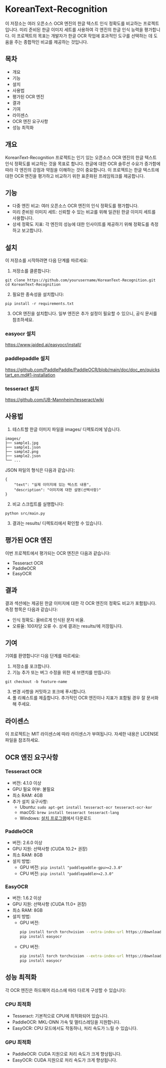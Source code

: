 # KoreanText-Recognition
이 저장소는 여러 오픈소스 OCR 엔진의 한글 텍스트 인식 정확도를 비교하는 프로젝트입니다. 미리 준비된 한글 이미지 세트를 사용하여 각 엔진의 한글 인식 능력을 평가합니다. 이 프로젝트의 목표는 개발자가 한글 OCR 작업에 효과적인 도구를 선택하는 데 도움을 주는 종합적인 비교를 제공하는 것입니다.

## 목차
- 개요
- 기능
- 설치
- 사용법
- 평가된 OCR 엔진
- 결과
- 기여
- 라이센스
- OCR 엔진 요구사항
- 성능 최적화


## 개요
KoreanText-Recognition 프로젝트는 인기 있는 오픈소스 OCR 엔진의 한글 텍스트 인식 정확도를 비교하는 것을 목표로 합니다. 한글에 대한 OCR 솔루션 수요가 증가함에 따라 각 엔진의 강점과 약점을 이해하는 것이 중요합니다. 이 프로젝트는 한글 텍스트에 대한 OCR 엔진을 평가하고 비교하기 위한 표준화된 프레임워크를 제공합니다.

## 기능
- 다중 엔진 비교: 여러 오픈소스 OCR 엔진의 인식 정확도를 평가합니다.
- 미리 준비된 이미지 세트: 신뢰할 수 있는 비교를 위해 일관된 한글 이미지 세트를 사용합니다.
- 상세 정확도 지표: 각 엔진의 성능에 대한 인사이트를 제공하기 위해 정확도를 측정하고 보고합니다.

## 설치
이 저장소를 시작하려면 다음 단계를 따르세요:

1. 저장소를 클론합니다:
```
git clone https://github.com/yourusername/KoreanText-Recognition.git
cd KoreanText-Recognition
```
2. 필요한 종속성을 설치합니다:
```
pip install -r requirements.txt
```
3. OCR 엔진을 설치합니다. 일부 엔진은 추가 설정이 필요할 수 있으니, 공식 문서를 참조하세요.

### easyocr 설치

https://www.jaided.ai/easyocr/install/


### paddlepaddle 설치

https://github.com/PaddlePaddle/PaddleOCR/blob/main/doc/doc_en/quickstart_en.md#1-installation


### tesseract 설치

https://github.com/UB-Mannheim/tesseract/wiki


## 사용법
1. 테스트할 한글 이미지 파일을 images/ 디렉토리에 넣습니다.

```
images/
├── sample1.jpg
├── sample1.json
├── sample2.png
├── sample2.json
└── ...
```

JSON 파일의 형식은 다음과 같습니다:
```
{
    "text": "실제 이미지에 있는 텍스트 내용",
    "description": "이미지에 대한 설명(선택사항)"
}
```

2. 비교 스크립트를 실행합니다:
```
python src/main.py
```
3. 결과는 results/ 디렉토리에서 확인할 수 있습니다.

## 평가된 OCR 엔진
이번 프로젝트에서 평가되는 OCR 엔진은 다음과 같습니다:

- Tesseract OCR
- PaddleOCR
- EasyOCR

## 결과
결과 섹션에는 제공된 한글 이미지에 대한 각 OCR 엔진의 정확도 비교가 포함됩니다. 측정 항목은 다음과 같습니다:

- 인식 정확도: 올바르게 인식된 문자 비율.
- 오류율: 100자당 오류 수.
상세 결과는 results/에 저장됩니다.

## 기여
기여를 환영합니다! 다음 단계를 따르세요:

1. 저장소를 포크합니다.
2. 기능 추가 또는 버그 수정을 위한 새 브랜치를 만듭니다:
```
git checkout -b feature-name
```
3. 변경 사항을 커밋하고 포크에 푸시합니다.
4. 풀 리퀘스트를 제출합니다.
추가적인 OCR 엔진이나 지표가 포함될 경우 잘 문서화해 주세요.

## 라이센스
이 프로젝트는 MIT 라이센스에 따라 라이센스가 부여됩니다. 자세한 내용은 LICENSE 파일을 참조하세요.

## OCR 엔진 요구사항

### Tesseract OCR
- 버전: 4.1.0 이상
- GPU 필요 여부: 불필요
- 최소 RAM: 4GB
- 추가 설치 요구사항:
  - Ubuntu: `sudo apt-get install tesseract-ocr tesseract-ocr-kor`
  - macOS: `brew install tesseract tesseract-lang`
  - Windows: [설치 프로그램](https://github.com/UB-Mannheim/tesseract/wiki)에서 다운로드

### PaddleOCR
- 버전: 2.6.0 이상
- GPU 지원: 선택사항 (CUDA 10.2+ 권장)
- 최소 RAM: 8GB
- 설치 방법:
  - GPU 버전: `pip install "paddlepaddle-gpu>=2.3.0"`
  - CPU 버전: `pip install "paddlepaddle>=2.3.0"`

### EasyOCR
- 버전: 1.6.2 이상
- GPU 지원: 선택사항 (CUDA 11.0+ 권장)
- 최소 RAM: 8GB
- 설치 방법:
  - GPU 버전: 
    ```bash
    pip install torch torchvision --extra-index-url https://download.pytorch.org/whl/cu116
    pip install easyocr
    ```
  - CPU 버전:
    ```bash
    pip install torch torchvision --extra-index-url https://download.pytorch.org/whl/cpu
    pip install easyocr
    ```

## 성능 최적화
각 OCR 엔진은 하드웨어 리소스에 따라 다르게 구성할 수 있습니다:

### CPU 최적화
- Tesseract: 기본적으로 CPU에 최적화되어 있습니다.
- PaddleOCR: MKL-DNN 가속 및 멀티스레딩을 지원합니다.
- EasyOCR: CPU 모드에서도 작동하나, 처리 속도가 느릴 수 있습니다.

### GPU 최적화
- PaddleOCR: CUDA 지원으로 처리 속도가 크게 향상됩니다.
- EasyOCR: CUDA 지원으로 처리 속도가 크게 향상됩니다.
